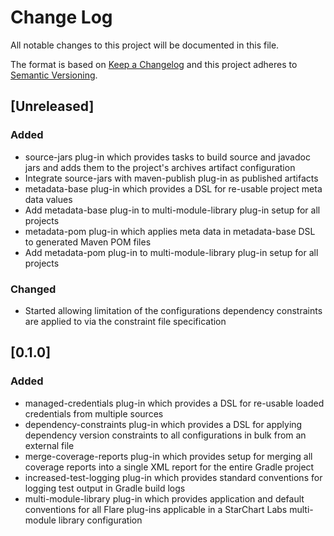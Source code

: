 # Change Log
All notable changes to this project will be documented in this file.

The format is based on [Keep a Changelog](http://keepachangelog.com/)
and this project adheres to [Semantic Versioning](http://semver.org/).

## [Unreleased]
### Added
- source-jars plug-in which provides tasks to build source and javadoc jars and adds them to the project's archives artifact configuration
- Integrate source-jars with maven-publish plug-in as published artifacts
- metadata-base plug-in which provides a DSL for re-usable project meta data values
- Add metadata-base plug-in to multi-module-library plug-in setup for all projects
- metadata-pom plug-in which applies meta data in metadata-base DSL to generated Maven POM files
- Add metadata-pom plug-in to multi-module-library plug-in setup for all projects

### Changed
- Started allowing limitation of the configurations dependency constraints are applied to via the constraint file specification

## [0.1.0]
### Added
- managed-credentials plug-in which provides a DSL for re-usable loaded credentials from multiple sources
- dependency-constraints plug-in which provides a DSL for applying dependency version constraints to all configurations in bulk from an external file
- merge-coverage-reports plug-in which provides setup for merging all coverage reports into a single XML report for the entire Gradle project
- increased-test-logging plug-in which provides standard conventions for logging test output in Gradle build logs
- multi-module-library plug-in which provides application and default conventions for all Flare plug-ins applicable in a StarChart Labs multi-module library configuration
